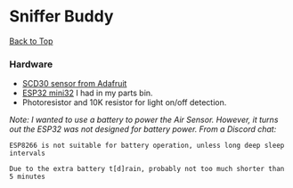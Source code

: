 # Sniffer Buddy 
[Back to Top](../README.md)

### Hardware
- [SCD30 sensor from Adafruit](https://www.adafruit.com/product/4867)
- [ESP32 mini32](https://forum.mhetlive.com/topic/8/mh-et-live-minikit-for-esp32) I had in my parts bin.
- Photoresistor and 10K resistor for light on/off detection.

_Note: I wanted to use a battery to power the Air Sensor.  However, it turns out the ESP32 was not designed for battery power. From a Discord chat:_
```
ESP8266 is not suitable for battery operation, unless long deep sleep intervals

Due to the extra battery t[d]rain, probably not too much shorter than 5 minutes
```